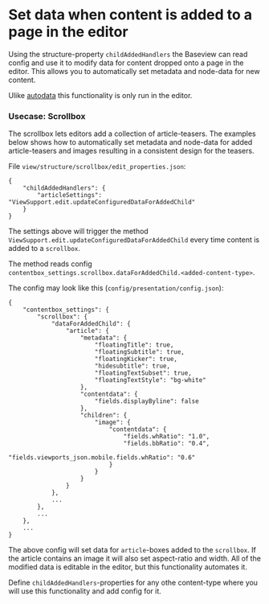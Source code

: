 # Set data when content is added to a page in the editor

Using the structure-property `childAddedHandlers` the Baseview can read config and use it to modify data for content dropped onto a page in the editor.
This allows you to automatically set metadata and node-data for new content.

Ulike [autodata](readme-autodata.md) this functionality is only run in the editor.

### Usecase: Scrollbox
The scrollbox lets editors add a collection of article-teasers. The examples below shows how to automatically set metadata and node-data for added article-teasers and images resulting in a consistent design for the teasers.

File `view/structure/scrollbox/edit_properties.json`:
```
{
    "childAddedHandlers": {
        "articleSettings": "ViewSupport.edit.updateConfiguredDataForAddedChild"
    }
}
```

The settings above will trigger the method `ViewSupport.edit.updateConfiguredDataForAddedChild` every time content is added to a `scrollbox`.

The method reads config `contentbox_settings.scrollbox.dataForAddedChild.<added-content-type>`.

The config may look like this (`config/presentation/config.json`):
```
{
    "contentbox_settings": {
        "scrollbox": {
            "dataForAddedChild": {
                "article": {
                    "metadata": {
                        "floatingTitle": true,
                        "floatingSubtitle": true,
                        "floatingKicker": true,
                        "hidesubtitle": true,
                        "floatingTextSubset": true,
                        "floatingTextStyle": "bg-white"
                    },
                    "contentdata": {
                        "fields.displayByline": false
                    },
                    "children": {
                        "image": {
                            "contentdata": {
                                "fields.whRatio": "1.0",
                                "fields.bbRatio": "0.4",
                                "fields.viewports_json.mobile.fields.whRatio": "0.6"
                            }
                        }
                    }
                }
            },
            ...
        },
        ...
    },
    ...
}
```

The above config will set data for `article`-boxes added to the `scrollbox`. If the article contains an image it will also set aspect-ratio and width.
All of the modified data is editable in the editor, but this functionality automates it.

Define `childAddedHandlers`-properties for any othe content-type where you will use this functionality and add config for it.